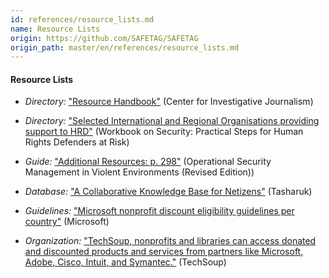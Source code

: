 ```yaml
---
id: references/resource_lists.md
name: Resource Lists
origin: https://github.com/SAFETAG/SAFETAG
origin_path: master/en/references/resource_lists.md
---
```


#### Resource Lists

  * *Directory:* ["Resource Handbook"](http://www.tcij.org/resources/resource-handbook) (Center for Investigative Journalism)

  * *Directory:* ["Selected International and Regional Organisations providing support to HRD"](http://frontlinedefenders.org/files/workbook_eng.pdf#page=101) (Workbook on Security: Practical Steps for Human Rights Defenders at Risk)

  * *Guide:* ["Additional Resources: p. 298"](http://www.odihpn.org/download/gpr_8_revised2pdf#page=298) (Operational Security Management in Violent Environments (Revised Edition))

  * *Database:* ["A Collaborative Knowledge Base for Netizens"](http://www.tasharuk.net/en/home/) (Tasharuk)

  * *Guidelines:* ["Microsoft nonprofit discount eligibility guidelines per country"](http://www.microsoftvolumelicensing.com/userights/DocumentSearch.aspx?Mode=3&DocumentTypeId=19) (Microsoft)

  * *Organization:* ["TechSoup, nonprofits and libraries can access donated and discounted products and services from partners like Microsoft, Adobe, Cisco, Intuit, and Symantec."](http://www.techsoup.org/) (TechSoup)

